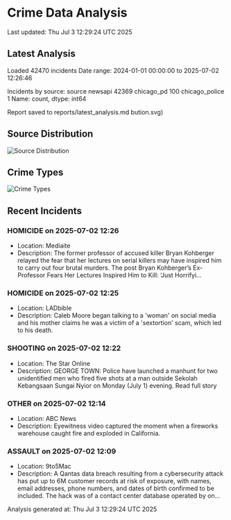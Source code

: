 # Crime Data Analysis
Last updated: Thu Jul  3 12:29:24 UTC 2025

## Latest Analysis

Loaded 42470 incidents
Date range: 2024-01-01 00:00:00 to 2025-07-02 12:26:46

Incidents by source:
source
newsapi           42369
chicago_pd          100
chicago_police        1
Name: count, dtype: int64

Report saved to reports/latest_analysis.md
bution.svg)

## Source Distribution
![Source Distribution](images/source_distribution.svg)

## Crime Types
![Crime Types](images/crime_types.svg)

## Recent Incidents

### HOMICIDE on 2025-07-02 12:26
- Location: Mediaite
- Description: The former professor of accused killer Bryan Kohberger relayed the fear that her lectures on serial killers may have inspired him to carry out four brutal murders.
The post Bryan Kohberger’s Ex-Professor Fears Her Lectures Inspired Him to Kill: ‘Just Horrifyi…


### HOMICIDE on 2025-07-02 12:25
- Location: LADbible
- Description: Caleb Moore began talking to a 'woman' on social media and his mother claims he was a victim of a 'sextortion' scam, which led to his death.


### SHOOTING on 2025-07-02 12:22
- Location: The Star Online
- Description: GEORGE TOWN: Police have launched a manhunt for two unidentified men who fired five shots at a man outside Sekolah Kebangsaan Sungai Nyior on Monday (July 1) evening. Read full story


### OTHER on 2025-07-02 12:14
- Location: ABC News
- Description: Eyewitness video captured the moment when a fireworks warehouse caught fire and exploded in California.


### ASSAULT on 2025-07-02 12:09
- Location: 9to5Mac
- Description: A Qantas data breach resulting from a cybersecurity attack has put up to 6M customer records at risk of exposure, with names, email addresses, phone numbers, and dates of birth confirmed to be included. The hack was of a contact center database operated by on…

Analysis generated at: Thu Jul  3 12:29:24 UTC 2025
